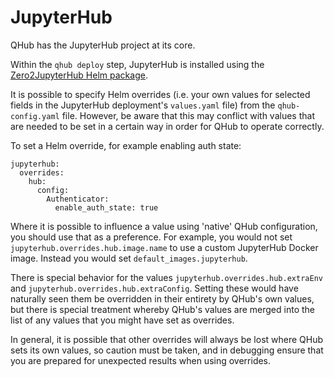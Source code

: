 # JupyterHub

QHub has the JupyterHub project at its core.

Within the `qhub deploy` step, JupyterHub is installed using the [Zero2JupyterHub Helm package](https://zero-to-jupyterhub.readthedocs.io/).

It is possible to specify Helm overrides (i.e. your own values for selected fields in the JupyterHub deployment's `values.yaml` file) from the `qhub-config.yaml` file. However, be aware that this may conflict with values that are needed to be set in a certain way in order for QHub to operate correctly.

To set a Helm override, for example enabling auth state:

```
jupyterhub:
  overrides:
    hub:
      config:
        Authenticator:
          enable_auth_state: true
```

Where it is possible to influence a value using 'native' QHub configuration, you should use that as a preference. For example, you would not set `jupyterhub.overrides.hub.image.name` to use a custom JupyterHub Docker image. Instead you would set `default_images.jupyterhub`.

There is special behavior for the values `jupyterhub.overrides.hub.extraEnv` and `jupyterhub.overrides.hub.extraConfig`. Setting these would have naturally seen them be overridden in their entirety by QHub's own values, but there is special treatment whereby QHub's values are merged into the list of any values that you might have set as overrides.

In general, it is possible that other overrides will always be lost where QHub sets its own values, so caution must be taken, and in debugging ensure that you are prepared for unexpected results when using overrides.
